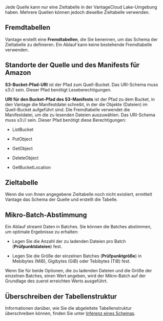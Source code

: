 Jede Quelle kann nur eine Zieltabelle in der VantageCloud Lake-Umgebung haben. Mehrere Quellen können jedoch dieselbe Zieltabelle verwenden.

Fremdtabellen
-------------

Vantage erstellt eine **Fremdtabellen**, die Sie benennen, um das Schema der Zieltabelle zu definieren. Ein Ablauf kann keine bestehende Fremdtabelle verwenden.

Standorte der Quelle und des Manifests für Amazon
-------------------------------------------------

**S3-Bucket-Pfad-URI** ist der Pfad zum Quell-Bucket. Das URI-Schema muss s3:// sein. Dieser Pfad benötigt Leseberechtigungen.

**URI für den Bucket-Pfad des S3-Manifests** ist der Pfad zu dem Bucket, in den Vantage die Manifestdatei schreibt, in der die Objekte (Dateien) im Quell-Bucket aufgeführt sind. Die Fremdtabelle verwendet die Manifestdatei, um die zu lesenden Dateien auszuwählen. Das URI-Schema muss s3:// sein. Dieser Pfad benötigt diese Berechtigungen:

-   ListBucket

-   PutObject

-   GetObject

-   DeleteObject

-   GetBucketLocation

Zieltabelle
-----------

Wenn die von Ihnen angegebene Zieltabelle noch nicht existiert, ermittelt Vantage das Schema der Quelle und erstellt die Tabelle.

Mikro-Batch-Abstimmung
----------------------

Ein Ablauf streamt Daten in Batches. Sie können die Batches abstimmen, um optimale Ergebnisse zu erhalten:

-   Legen Sie die Anzahl der zu ladenden Dateien pro Batch (**Prüfpunktdateien**) fest.

-   Legen Sie die Größe der einzelnen Batches (**Prüfpunktgröße**) in Mebibytes (MiB), Gigibytes (GiB) oder Tebibytes (TiB) fest.

Wenn Sie für beide Optionen, die zu ladenden Dateien und die Größe der einzelnen Batches, einen Wert angeben, wird der Mikro-Batch auf der Grundlage des zuerst erreichten Werts ausgeführt.

Überschreiben der Tabellenstruktur
----------------------------------

Informationen darüber, wie Sie die abgeleitete Tabellenstruktur überschreiben können, finden Sie unter [Inferenz eines Schemas](https://docs.teradata.com/access/sources/dita/topic?dita:mapPath=phg1621910019905.ditamap&dita:ditavalPath=pny1626732985837.ditaval&dita:topicPath=sjj1675696645017.dita).
